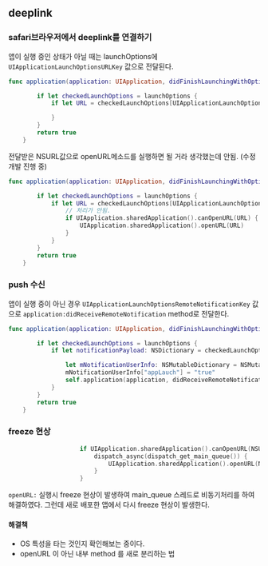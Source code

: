## deeplink

### safari브라우저에서 deeplink를 연결하기

앱이 실행 중인 상태가 아닐 때는 launchOptions에 `UIApplicationLaunchOptionsURLKey` 값으로 전달된다.

```swift
func application(application: UIApplication, didFinishLaunchingWithOptions launchOptions: [NSObject: AnyObject]?) -> Bool {

        if let checkedLaunchOptions = launchOptions {
            if let URL = checkedLaunchOptions[UIApplicationLaunchOptionsURLKey] as? NSURL {

            }
        }
        return true
    }
```

전달받은 NSURL값으로 openURL메소드를 실행하면 될 거라 생각했는데 안됨. (수정 개발 진행 중)

```swift
func application(application: UIApplication, didFinishLaunchingWithOptions launchOptions: [NSObject: AnyObject]?) -> Bool {

        if let checkedLaunchOptions = launchOptions {
            if let URL = checkedLaunchOptions[UIApplicationLaunchOptionsURLKey] as? NSURL {
				// 처리가 안됨.
                if UIApplication.sharedApplication().canOpenURL(URL) {
                    UIApplication.sharedApplication().openURL(URL)
                }
            }
        }
        return true
    }
```



### push 수신

앱이 실행 중이 아닌 경우 `UIApplicationLaunchOptionsRemoteNotificationKey` 값으로 `application:didReceiveRemoteNotification` method로 전달한다.

```swift
func application(application: UIApplication, didFinishLaunchingWithOptions launchOptions: [NSObject: AnyObject]?) -> Bool {

        if let checkedLaunchOptions = launchOptions {
            if let notificationPayload: NSDictionary = checkedLaunchOptions[UIApplicationLaunchOptionsRemoteNotificationKey] as? NSDictionary {

                let mNotificationUserInfo: NSMutableDictionary = NSMutableDictionary(dictionary: notificationPayload)
                mNotificationUserInfo["appLauch"] = "true"
                self.application(application, didReceiveRemoteNotification: mNotificationUserInfo as [NSObject : AnyObject])
            }
        }
        return true
    }
```

### freeze 현상

```swift
                    if UIApplication.sharedApplication().canOpenURL(NSURL(string: urlString)!) {
                        dispatch_async(dispatch_get_main_queue()) {
                            UIApplication.sharedApplication().openURL(NSURL(string: urlString)!)
                        }
                    }
```


`openURL:` 실행시 freeze 현상이 발생하여 main_queue 스레드로 비동기처리를 하여 해결하였다. 그런데 새로 배포한 앱에서 다시 freeze 현상이 발생한다. 

#### 해결책

- OS 특성을 타는 것인지 확인해보는 중이다.
- openURL 이 아닌 내부 method 를 새로 분리하는 법


